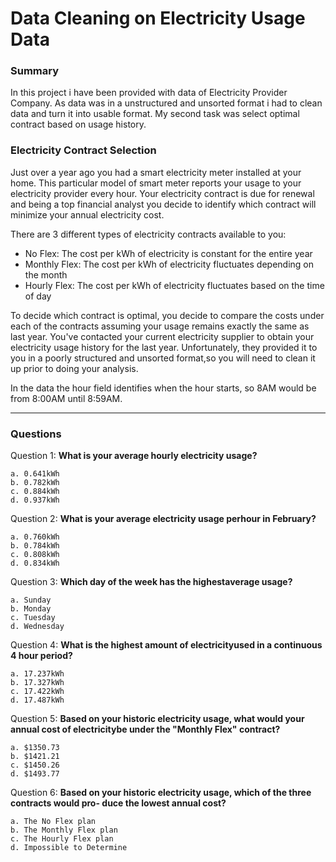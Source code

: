 # Data Cleaning on Electricity Usage Data
### Summary
In this project i have been provided with data of Electricity Provider
Company. As data was in a unstructured and unsorted format i had to
clean data and turn it into usable format. My second task was select
optimal contract based on usage history.

### Electricity Contract Selection

Just over a year ago you had a smart electricity meter installed at your home. This particular model of smart meter reports your usage to your electricity provider every hour. Your electricity contract is due for renewal and being a top financial analyst you decide to identify which contract will minimize your annual electricity cost.

There are 3 different types of electricity contracts available to you:

- No Flex: The cost per kWh of electricity is constant for the entire year
- Monthly Flex: The cost per kWh of electricity fluctuates depending on the month 
- Hourly Flex: The cost per kWh of electricity fluctuates based on the time of day
    
To decide which contract is optimal, you decide to compare the costs under each of the contracts assuming your usage remains exactly the same as last year. You've contacted your current electricity supplier to obtain your electricity usage history for the last year. Unfortunately, they provided it to you in a poorly structured and unsorted format,so you will need to clean it up prior to doing your analysis.

In the data the hour field identifies when the hour starts, so 8AM would be from 8:00AM until 8:59AM.

---

### Questions

Question 1: **What is your average hourly electricity usage?**
    
    a. 0.641kWh 
    b. 0.782kWh 
    c. 0.884kWh 
    d. 0.937kWh

Question 2: **What is your average electricity usage perhour in February?**

    a. 0.760kWh 
    b. 0.784kWh  
    c. 0.808kWh 
    d. 0.834kWh
    
Question 3: **Which day of the week has the highestaverage usage?**

    a. Sunday 
    b. Monday 
    c. Tuesday 
    d. Wednesday

Question 4: **What is the highest amount of electricityused in a continuous 4 hour period?**

    a. 17.237kWh 
    b. 17.327kWh 
    c. 17.422kWh 
    d. 17.487kWh

Question 5: **Based on your historic electricity usage, what would your annual cost of electricitybe under the "Monthly Flex" contract?**

    a. $1350.73 
    b. $1421.21 
    c. $1450.26 
    d. $1493.77
    
Question 6: **Based on your historic electricity usage, which of the three contracts would pro- duce the lowest annual cost?**
    
    a. The No Flex plan 
    b. The Monthly Flex plan 
    c. The Hourly Flex plan 
    d. Impossible to Determine
